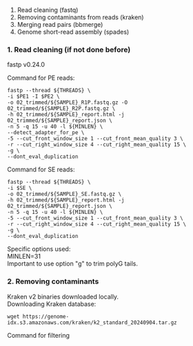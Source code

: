 1. Read cleaning (fastq)
2. Removing contaminants from reads (kraken)
3. Merging read pairs (bbmerge)  
4. Genome short-read assembly (spades)  


### 1. Read cleaning (if not done before)
fastp v0.24.0

Command for PE reads:
```
fastp --thread ${THREADS} \
-i $PE1 -I $PE2 \
-o 02_trimmed/${SAMPLE}_R1P.fastq.gz -O 02_trimmed/${SAMPLE}_R2P.fastq.gz \
-h 02_trimmed/${SAMPLE}_report.html -j 02_trimmed/${SAMPLE}_report.json \
-n 5 -q 15 -u 40 -l ${MINLEN} \
--detect_adapter_for_pe \
-5 --cut_front_window_size 1 --cut_front_mean_quality 3 \
-r --cut_right_window_size 4 --cut_right_mean_quality 15 \
-g \
--dont_eval_duplication
```

Command for SE reads:
```
fastp --thread ${THREADS} \
-i $SE \
-o 02_trimmed/${SAMPLE}_SE.fastq.gz \
-h 02_trimmed/${SAMPLE}_report.html -j 02_trimmed/${SAMPLE}_report.json \
-n 5 -q 15 -u 40 -l ${MINLEN} \
-5 --cut_front_window_size 1 --cut_front_mean_quality 3 \
-r --cut_right_window_size 4 --cut_right_mean_quality 15 \
-g \
--dont_eval_duplication
```

Specific options used:  
MINLEN=31  
Important to use option "g" to trim polyG tails.  

### 2. Removing contaminants

Kraken v2 binaries downloaded locally.  
Downloading Kraken database:
```
wget https://genome-idx.s3.amazonaws.com/kraken/k2_standard_20240904.tar.gz
```
Command for filtering
